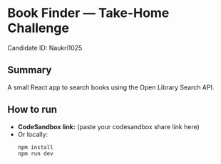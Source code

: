 # Book Finder — Take-Home Challenge
Candidate ID: Naukri1025

## Summary
A small React app to search books using the Open Library Search API.

## How to run
- **CodeSandbox link:** (paste your codesandbox share link here)
- Or locally:
  ```bash
  npm install
  npm run dev
